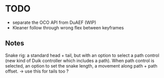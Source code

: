 # TODO

- separate the OCO API from DuAEF (WIP)
- Kleaner follow through wrong flex between keyframes

## Notes

Snake rig: a standard head + tail, but with an option to select a path control (new kind of Duik controller which includes a path). When path control is selected, an option to set the snake length, a movement along path + path offset.
-> use this for tails too ?
